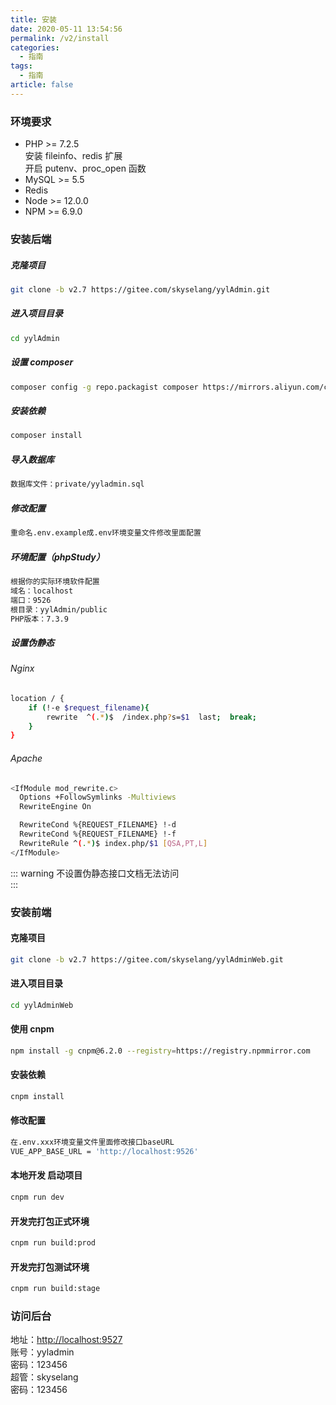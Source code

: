 ```yaml
---
title: 安装
date: 2020-05-11 13:54:56
permalink: /v2/install
categories: 
  - 指南
tags: 
  - 指南
article: false
---
```


### 环境要求

- PHP >= 7.2.5  
  安装 fileinfo、redis 扩展  
  开启 putenv、proc_open 函数
- MySQL >= 5.5
- Redis
- Node >= 12.0.0
- NPM >= 6.9.0

### 安装后端

##### 克隆项目
```bash
git clone -b v2.7 https://gitee.com/skyselang/yylAdmin.git
```
##### 进入项目目录
```bash
cd yylAdmin
```
##### 设置 composer
```bash
composer config -g repo.packagist composer https://mirrors.aliyun.com/composer/
```
##### 安装依赖
```bash
composer install
```
##### 导入数据库
```bash
数据库文件：private/yyladmin.sql
```
##### 修改配置
```bash
重命名.env.example成.env环境变量文件修改里面配置
```
##### 环境配置（phpStudy）
```bash
根据你的实际环境软件配置
域名：localhost
端口：9526
根目录：yylAdmin/public
PHP版本：7.3.9
```
##### 设置伪静态
###### Nginx
```bash
location / {
    if (!-e $request_filename){
        rewrite  ^(.*)$  /index.php?s=$1  last;  break;
    }
}
```
###### Apache
```bash
<IfModule mod_rewrite.c>
  Options +FollowSymlinks -Multiviews
  RewriteEngine On

  RewriteCond %{REQUEST_FILENAME} !-d
  RewriteCond %{REQUEST_FILENAME} !-f
  RewriteRule ^(.*)$ index.php/$1 [QSA,PT,L]
</IfModule>
```
::: warning
不设置伪静态接口文档无法访问  
:::

### 安装前端

#### 克隆项目
```bash
git clone -b v2.7 https://gitee.com/skyselang/yylAdminWeb.git
```
#### 进入项目目录
```bash
cd yylAdminWeb
```
#### 使用 cnpm
```bash
npm install -g cnpm@6.2.0 --registry=https://registry.npmmirror.com
```
#### 安装依赖
```bash
cnpm install
```
#### 修改配置
```bash
在.env.xxx环境变量文件里面修改接口baseURL
VUE_APP_BASE_URL = 'http://localhost:9526'
```
#### 本地开发 启动项目
```bash
cnpm run dev
```
#### 开发完打包正式环境
```bash
cnpm run build:prod
```
#### 开发完打包测试环境
```bash
cnpm run build:stage
```

### 访问后台

地址：[http://localhost:9527](http://localhost:9527)  
账号：yyladmin  
密码：123456  
超管：skyselang  
密码：123456
